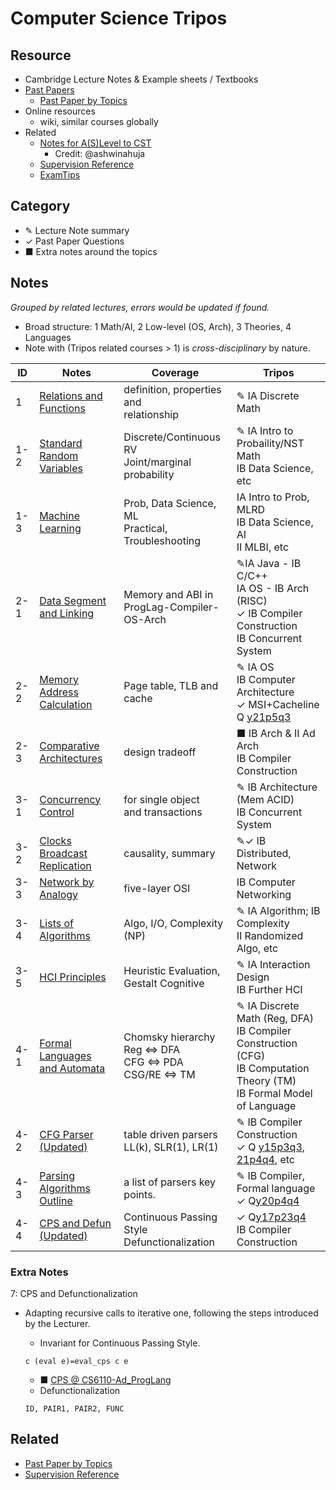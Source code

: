 # Computer Science Tripos

## Resource

- Cambridge Lecture Notes  & Example sheets  / Textbooks
- [Past Papers](https://www.cl.cam.ac.uk/teaching/exams/pastpapers/)
  - [Past Paper by Topics](./Past_Paper.html)
- Online resources
  - wiki, similar courses globally
- Related
  - [Notes for A(S)Level to CST ](https://github.com/ashwinahuja/Cambridge-Computer-Science-Tripos-Notes)
    - Credit: @ashwinahuja
  - [Supervision Reference](./Supervision_Reference.html)
  - [ExamTips](./Note/Tips.pdf)

## Category

- ✎ Lecture Note summary
- ✓ Past Paper Questions
- ■ Extra notes around the topics

## Notes

*Grouped by related lectures, errors would be updated if found.*

- Broad structure: 1 Math/AI, 2 Low-level (OS, Arch), 3 Theories, 4 Languages
- Note with (Tripos related courses > 1) is *cross-disciplinary* by nature.

| ID  | Notes                                                                         | Coverage                                                             | Tripos                                                                                                                                                                                       |
| --- | ----------------------------------------------------------------------------- | -------------------------------------------------------------------- | -------------------------------------------------------------------------------------------------------------------------------------------------------------------------------------------- |
| 1   | [Relations and Functions](./Note/Relation_Function.pdf)                          | definition, properties and<br />relationship                         | ✎ IA Discrete Math                                                                                                                                                                          |
| 1-2 | [Standard Random Variables](./Note/Standard%20Random%20Variables.pdf)            | Discrete/Continuous RV<br />Joint/marginal probability               | ✎ IA Intro to Probaility/NST Math<br />IB Data Science, etc                                                                                                                                 |
| 1-3 | [Machine Learning](https://peterhuistyping.github.io/Machine_Learning_Guidance/) | Prob, Data Science, ML<br />Practical, Troubleshooting               | IA Intro to Prob, MLRD<br />IB Data Science, AI<br />II MLBI, etc                                                                                                                            |
| 2-1 | [Data Segment and Linking](./Note/Data%20Segment%20and%20Linking.pdf)            | Memory and ABI in<br />ProgLag-Compiler-OS-Arch                      | ✎IA Java - IB C/C++<br />IA OS - IB Arch (RISC)<br />✓ IB Compiler Construction<br />IB Concurrent System                                                                                  |
| 2-2 | [Memory Address Calculation](./Note/Memory%20Calculation.pdf)                    | Page table, TLB and cache                                            | ✎ IA OS<br />IB Computer Architecture<br />✓ MSI+Cacheline Q [y21p5q3](https://www.cl.cam.ac.uk/teaching/exams/pastpapers/y2021p5q3.pdf)                                                     |
| 2-3 | [Comparative Architectures](./Note/Comparative%20Architectures.pdf)              | design tradeoff                                                      | ■ IB Arch & II Ad Arch<br />IB Compiler Construction                                                                                                                                        |
| 3-1 | [Concurrency Control](./Note/Concurrency%20Control.pdf)                          | for single object<br /> and transactions                             | ✎ IB Architecture (Mem ACID)<br />IB Concurrent System                                                                                                                                      |
| 3-2 | [Clocks Broadcast Replication](./Note/Clocks%20Broadcast%20Replication.pdf)      | causality, summary                                                  | ✎✓ IB Distributed, Network                                                                                                                                                                 |
| 3-3 | [Network by Analogy](./Note/Network%20by%20Analogy.pdf)                          | five-layer OSI                                                      | IB Computer Networking                                                                                                                                                                       |
| 3-4 | [Lists of Algorithms](./Note/Lists%20of%20Algorithms.pdf)                        | Algo, I/O, Complexity (NP)                                          | ✎ IA Algorithm; IB Complexity<br />II Randomized Algo, etc                                                                                                                                |
| 3-5 | [HCI Principles](./Note/HCI.pdf)                                                 | Heuristic Evaluation,<br />  Gestalt Cognitive                       | ✎ IA Interaction Design<br />IB Further HCI                                                                                                                                                |
| 4-1 | [Formal Languages <br />and Automata](./Note/Formal%20Languages.pdf)             | Chomsky hierarchy<br />Reg ⇔ DFA<br />CFG ⇔ PDA<br />CSG/RE ⇔ TM | ✎ IA Discrete Math (Reg, DFA)<br />IB Compiler Construction (CFG)<br />IB Computation Theory (TM)<br />IB Formal Model of Language                                                          |
| 4-2 | [CFG Parser (Updated)](./Note/Parsing.pdf)                                      | table driven parsers<br />LL(k), SLR(1), LR(1)                       | ✎ IB Compiler Construction<br />✓ Q [y15p3q3](https://www.cl.cam.ac.uk/teaching/exams/pastpapers/y2015p3q3.pdf), [21p4q4](https://www.cl.cam.ac.uk/teaching/exams/pastpapers/y2021p4q4.pdf), etc |
| 4-3 | [Parsing Algorithms Outline](./Note/Parsing%20outline.pdf)                       | a list of parsers key points.                                        | ✎ IB Compiler, Formal language<br />   ✓ Q[y20p4q4](https://www.cl.cam.ac.uk/teaching/exams/pastpapers/y2020p4q4.pdf)                                                                         |
| 4-4 | [CPS and Defun (Updated)](./Note/CPS-Defun-y2017p3q4.pdf)                        | Continuous Passing Style<br />Defunctionalization                    | ✓ Q[y17p23q4](https://www.cl.cam.ac.uk/teaching/exams/pastpapers/y2017p23q4.pdf) <br />IB Compiler Construction                                                                               |

### Extra Notes

7: CPS and Defunctionalization

- Adapting recursive calls to iterative one, following the steps introduced by the Lecturer.

  - Invariant for Continuous Passing Style.

  ```
  c (eval e)=eval_cps c e
  ```

  - ■ [CPS @ CS6110-Ad_ProgLang](./Ref/IBCompiler/CPS.pdf)
  - Defunctionalization

  ```
  ID, PAIR1, PAIR2, FUNC
  ```

## Related

- [Past Paper by Topics](./Past_Paper.html)
- [Supervision Reference](./Supervision_Reference.html)
